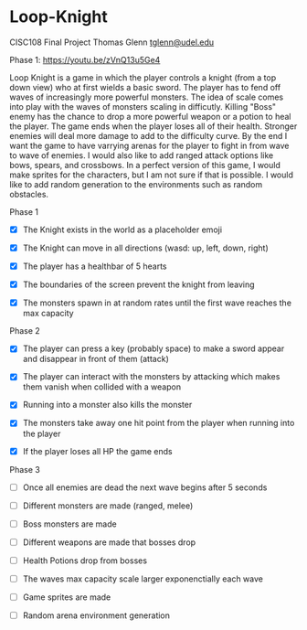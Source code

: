 # Loop-Knight
CISC108 Final Project
Thomas Glenn
tglenn@udel.edu

Phase 1: https://youtu.be/zVnQ13u5Ge4

Loop Knight is a game  in which the player controls a knight (from a top down view) who at first wields a basic sword.
The player has to fend off waves of increasingly more powerful monsters. The idea of scale comes
into play with the waves of monsters scaling in difficutly. Killing "Boss" enemy has the chance to 
drop a more powerful weapon or a potion to heal the player. The game ends when the player loses all 
of their health. Stronger enemies will deal more damage to add to the difficulty curve. By the end
I want the game to have varrying arenas for the player to fight in from wave to wave of enemies.
I would also like to add ranged attack options like bows, spears, and crossbows. In a perfect version
of this game, I would make sprites for the characters, but I am not sure if that is possible. I would like
to add random generation to the environments such as random obstacles.

Phase 1
- [X] The Knight exists in the world as a placeholder emoji

- [X] The Knight can move in all directions (wasd: up, left, down, right)

- [X] The player has a healthbar of 5 hearts

- [X] The boundaries of the screen prevent the knight from leaving

- [X] The monsters spawn in at random rates until the first wave reaches the max capacity

Phase 2
- [X] The player can press a key (probably space) to make a sword appear and disappear in front of them (attack)

- [X] The player can interact with the monsters by attacking which makes them vanish when collided with a weapon

- [X] Running into a monster also kills the monster

- [X] The monsters take away one hit point from the player when running into the player

- [X] If the player loses all HP the game ends

Phase 3
- [ ] Once all enemies are dead the next wave begins after 5 seconds

- [ ] Different monsters are made (ranged, melee)

- [ ] Boss monsters are made 

- [ ] Different weapons are made that bosses drop

- [ ] Health Potions drop from bosses

- [ ] The waves max capacity scale larger exponenctially each wave

- [ ] Game sprites are made

- [ ] Random arena environment generation
